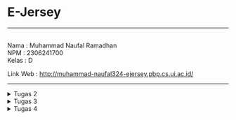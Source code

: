 # E-Jersey
---
<br>
Nama    : Muhammad Naufal Ramadhan <br>
NPM     : 2306241700 <br>
Kelas   : D <br>

Link Web : http://muhammad-naufal324-ejersey.pbp.cs.ui.ac.id/
<br>

---
<details>
<summary>
Tugas 2
</summary>
 
#### 1. Jelaskan bagaimana cara kamu mengimplementasikan checklist di atas secara step-by-step (bukan hanya sekadar mengikuti tutorial).
 1) Langkah Pertama yaitu me-setup. Pertama, membuat repository baru di Github, kemudian Clone ke Local. Setelah inisialisasi github selesai, tambahkan gitignore dan lain-lain, di dalam dir git, saya inisiasi virtual environment untuk project tersebut, kemudian saya menginstall semua dependency yang diperlukan pada virtual environment nya, seperti django.
 2) Pada tahap ini, saya membuat project E-jersey saya dan membuat app dalam project tersebut bernama main, dengan menjalankan `django-admin startproject e_jersey .` untuk membuat project, dan `python manage.py startapp main` untuk membuat aplikasi bernama main.
 3) Setelah ini selesai, saya me_include_ aplikasi dan url main saya pada settings.py dan urls.py di dir project, setelah itu juga menambahkan url pada url di level aplikasi main, sehingga django bisa mehandle pola url yang akan diberikan.
 4) Selanjutnya membuat model dengan bernama Product, inisialisasi dilakukan pada models.py, field yang saya berikan pada Product saya meliputi, nama, harga, description, club, type, dan slug.
 5) Lalu, saya membuat beberapa template HTML yang akan saya tampilkan pada user, template-template saya simpan di directory template didalam directory main.
 6) Selanjutnya saya membuat beberapa fungsi pada views, untuk menghandle beberapa pola url yang diterima, sehingga views dapat menentukan template apa yang akan dipakai dan data apa saja yang perlu difetch agar bisa sampai pada user dalam bentuk yang komplet.
 7) Setelah semua selesai, saya membuat project baru pada website pws. Sehingga git saya memiliki dua remote, yaitu remote origin dan remote pws. Selanjutnya saya push ke dua remote tersebut, sehingga pws dapat me_build_ project saya dan dideploy, sehingga teman-teman saya dapat melihat web saya dari komputernya masing-masing.
 8) Selanjutnya saya membuat README.md pada github saya untuk menjawab beberapa pertanyaan seperti yang saya lakukan pada saat saya mengetik sekarang. 
<br>

#### 2. Buatlah bagan yang berisi request client ke web aplikasi berbasis Django beserta responnya dan jelaskan pada bagan tersebut kaitan antara urls.py, views.py, models.py, dan berkas html. 
<br>

  ![Bagan](images/tugas02/uml.png)
  <br>
  
  1. Pertama, User akan melakukan HTTP request yang kemudian akan di handle oleh View. Untuk menentukan apa yang direquest dan apa yang akan di respon balik, akan ditentukan di dalam urls.py. Berdasarkan pattern url yang direquest, akan menentukan function View apa yang akan dijalankan didalam Views.py.
  2. View me-request data yang diperlukan untuk ditampilkan kepada user, data-data yang diperlukan sudah tercantum didalam function view yang dijalankan, dan akan _Get_ data field yang tersedia didalam models.py.
  3. View akan me-request HTML apa yang dipopulasikan dengan data pada Template, untuk menentukan berkas HTML yang mana akan di-request sudah ditentukan di dalam function View. Lalu setelah dapat berkas HTML yang di-request kemudian akan direspon balik ke User dengan HTML yang sudah dipopulasikan dengan data dalam bentuk HTTP.
<br>

#### 3. Jelaskan fungsi git dalam pengembangan perangkat lunak!
  *  Git mempunyai beberapa peran penting dalam pengembangan perangkat lunak, diantaranya :
    <br>
      1. Version Control
          * Dengan git, semisal kita melakukan pengembangan aplikasi berkala, dengan adanya git yang berperan sebagai version control, kita dapat melihat dan membandingkan perubahan apa saja dibandingkan versi aplikasi yang sebelumnya. Selain itu, jika aplikasi kita terdapat bug atau error semacamnya dan tidak bisa di-fix, kita dapat me-_rollback_ aplikasi kita pada versi sebelumnya.
      2. Platform Kolaborasi
          * Dengan git memungkinkan untuk beberapa developer untuk berkolaborasi untuk mengembangkan sebuah aplikasi. Git me-support _branching_ dan _merging_, sehingga memungkinkan untuk beberapa developer untuk mengerjakan fitur aplikasi masing-masing pada _branch_ yang sudah ditentukan, dan jika sudah selesai dapat di _merge_ ke dalam branch utama.
      3. Backup
          * Dengan menggunakan git, automatis kita me-_upload_ code kita ke-_cloud_, dengan server git yang sudah terdistribusi di berbagai belahan dunia. Sehingga jika kita kehilangan komputer fisik kita, kode kita masih tersimpan di server git.
<br>

#### 4. Menurut Anda, dari semua framework yang ada, mengapa framework Django dijadikan permulaan pembelajaran pengembangan perangkat lunak?
  * Menurut saya, Django sendiri memiliki konsep yang jelas dengan model MVT itu sendiri. Selain itu, bahasa utama yang digunakan juga python, bahasa yang menurut saya lebih _straight-forward_ dan tidak menggunakan begitu banyak simbol-simbol dibandingkan dengan bahasa lain. Ditambah dengan banyaknya dokumentasi yang tersedia, komunitas yang luas, dan sudah banyak _built-in-feature_ yang tersedia.
<br>

#### 5. Mengapa model pada Django disebut sebagai ORM?
  * ORM itu sendiri memiliki arti Object-Related-Mapping, atau sebuah teknik untuk me-_convert_ sebuah object menjadi object pada sistem lain. dan Models pada django dapat disebut sebagai ORM, karena django memiliki peran sebagai _interface_ diantara Object pada Python dengan table pada sql. Pada Django, kita tidak perlu ber-urusan dengan sql, kita bisa langsung add, update, delete database langsung dengan python.

</details>

<details>
<summary>
Tugas 3
</summary>

 #### 1. Jelaskan mengapa kita memerlukan data delivery dalam pengimplementasian sebuah platform?
  * Karena pada platform, sekarang diperlukan sinkronisasi data secara _real-time_, selain itu biasanya pada sebuah platform semuanya terbagi-bagi dalam beberapa komponen. Contohnya ada _client-side_ dan _server-side_, semisal terdapat dua user yang sedang menggunakan platformnya, dan user pertama melakukan POST request dan kemudian user selanjutnya melakukan GET request, disini diperlukan _data delivery_ sehingga user kedua mendapatkan informasi yang terbaru. Data delivery memungkinkan komponen-komponen seperti _client-side_ dan _server-side_ untuk berkomunikasi sehingga data pada keduanya dapat sinkron secara _real-time_.
<br>

 #### 2. Menurutmu, mana yang lebih baik antara XML dan JSON? Mengapa JSON lebih populer dibandingkan XML?
  * Menurut saya sendiri, saya lebih memilih JSON. Untuk alasan mengapa JSON lebih populer dibandingkan XML karena dari sintaksnya sendiri JSON lebih mudah dan tidak se-verbose XML, lalu JSON juga merupakan native JavaScript dan JavaScript sendiri sekarang sedang sangat populer dengan framework-frameworknya, ditambah juga dengan kemudahan proses _parsing_ dari JSON itu sendiri dibandingkan dengan XML.
<br>

 #### 3. Jelaskan fungsi dari method is_valid() pada form Django dan mengapa kita membutuhkan method tersebut?
 * Fungsi dari `is_valid()` adalah untuk me-validasi data-data pada form yang akan di proses, semisal tiap fields pada form tidak boleh blank, maka `is_valid()` akan cek tiap field apakah tidak blank, jika blank maka akan return false, dan dapat dihandle lebih lanjut.
<br>

 #### 4. Mengapa kita membutuhkan csrf_token saat membuat form di Django? Apa yang dapat terjadi jika kita tidak menambahkan csrf_token pada form Django? Bagaimana hal tersebut dapat dimanfaatkan oleh penyerang?
 * csrf_token digunakan untuk mengecek bahwa request yang datang benar dari user yang sebenarnya dan tidak di-_intercept_ atau di-_impersonate_ oleh _unauthorized user_. Jika kita tidak mengeimplementasikan csrf_token bisa saja penyerang mengirim request yang dapat mengancam data-data vital, seperti menghapus data vital atau meminta data-data _confidential_.
<br>

 #### 5. Jelaskan bagaimana cara kamu mengimplementasikan checklist di atas secara step-by-step (bukan hanya sekadar mengikuti tutorial).
  1) Membuat input form dengan membuat `forms.py` pada project main. dan membuat class sendiri untuk produk yang mengimplementasikan dari class bernama `ModelForm`. Kemudian untuk menerima input dari user dan menambahkan objek dari model, saya membuat template lain hanya untuk menerima input dalam bentuk table, kemudian jika user me-request POST, maka data yang di-input akan divalidasi dan akan di-simpan ke dalam database menggunakan `form.save()`.
  2) Untuk membuat 4 fungsi views untuk melihat object-object dalam bentuk XML dan JSON, perlu membuat views function nya itu sendiri, saya sendiri memberi namanya `show_xml`, `show_json`, `show_xml_by_id`, dan `show_json_by_id`. Yang akan mereturn object dari database ke dalam bentuk XML atau JSON menggunakan `serializers` dan direspon balik ke user dalam bentuk HTTP menggunakan `HttpResponse`. Untuk kasus view function untuk melihat product berdasarkan id, terdapat parameter tambahan yaitu `id`. Contoh :<br>
  
     ```
     HttpResponse(serializers.serialize("xml", data), content_type="application/xml")
     ```
  3) Setelah itu, saya juga harus membuat url nya masing-masing view function pada `urls.py`, agar dapat di-request oleh user. Untuk kasus pada urls yang dinamis, seperti ketika me-request url dengan id product, diimplementasikan dengan cara menggunakan `<str:id>` pada pola url, disini menyatakan bahwa akan ada terdapat parameter tambahan yang berupa string bernama id yang kemudian akan di proses pada views function. Contoh :<br>

     ```
        path('xml/<str:id>', views.show_xml_by_id, name='show_xml_by_id_url'),
     ```

### Screenshot pada Postman
# XML
 ![XML](images/tugas03/xml.png)
 # JSON
 ![JSON](images/tugas03/json.png)
 # XML_ID
 ![XML_ID](images/tugas03/xml_id.png)
 # JSON_ID
 ![JSON_ID](images/tugas03/json_id.png)

 </details>

 <details>
 <summary>
  Tugas 4
 </summary>
  
 #### 1. Apa perbedaan antara HttpResponseRedirect() dan redirect()
  * `HttpResponseRedirect()` berfungsi untuk me-redireksi browser ke URL lain, sama dengan `redirect()`, perbedaanya terletak pada parameter URL yang di-pass, untuk `HttpResponseRedirect()` URL yang di-pass harus dalam bentuk tradisional URL sedangkan pada `redirect()` kita dapat pass nama URL nya saja yang telah didefinisikan pada `urls.py`. Sebagai contoh : <br>
  
    ```
    return HttpResponseRedirect('/main/home/')
    ```
    ```
    return redirect('main:home')
    ```
 * Sebagai tambahan, `redirect()` adalah shortcut yang disediakan oleh django yang terdiri dari `HttpResponseRedirect()` + `reverse()`. Sehingga lebih singkat dan mudah untuk di baca.
   <br>
   
 #### 2. Jelaskan cara kerja penghubungan model Product dengan User!
  * Pada kasus yang telah saya buat, saya menghubungkan Product dengan User pada models.py untuk model produk saya, dengan relasi `ForeignKey`, atay relasi _many to one_. dengan syntax sebagai berikut. <br>
  
    ```
    user = models.ForeignKey(User, on_delete=models.CASCADE)
    ```
  * Dengan penggunaan `ForeignKey` disini, kita bilang bahwa Produk hanya bisa dimiliki oleh satu User saja, tetapi User dapat memiliki banyak Produk. Parameter `on_delete=models.CASCADE` disini berfungsi untuk mengonfigurasi tindakan jika User dihapus, maka semua produk yang di-map ke user tersebut akan ikut terhapus juga.
    <br>
    
 #### 3. Apa perbedaan antara authentication dan authorization, apakah yang dilakukan saat pengguna login? Jelaskan bagaimana Django mengimplementasikan kedua konsep tersebut.
 * Authentication adalah proses untuk otentikasi User, atau untuk verifikasi apakah user yang login memang benar adalah dia, kita dapat Authenticate user dengan cek ID dan Password yang diberikan match dengan yang ada di database.
 * Authorization adalah proses untuk menentukan akses level dari user tersebut, dengan contoh apakah user yang login memiliki akses izin untuk mengakses sebuah resource tertentu.
 * terdapat implementasi kedua konsep tersebut dalam django. Untuk Authentication digunakan ketika terdapat user yang ingin login ke dalam suatu website, yaitu pada form `AuthenticationForm` fungsi `login()`, `AuthenticationForm` adalah form bawaan django yang dibuat untuk memudahkan proses login pada projek django. dengan contoh: <br>
 
   ```
   form = AuthenticationForm(data=request.POST) # Inisiasi form untuk login
        if form.is_valid(): # Cek apakah form yang disubmit valid (apakah user berhasil ter-otentikasi)
            user = form.get_user() # Fetch user pada form yang disubmit
            login(request, user) # Log user pada website dengan memberi session.
   ```
* untuk implementasi Authorization pada django, terdapat decorator `@permission_required` atau attribute `has_perm()`. Contoh: <br>

     ```
     @permission_required("foo.add_choice")
     add: user.has_perm('foo.add_bar')
     change: user.has_perm('foo.change_bar')
     delete: user.has_perm('foo.delete_bar')
     view: user.has_perm('foo.view_bar')
     ```
     <br>
     
 #### 4. Bagaimana Django mengingat pengguna yang telah login? Jelaskan kegunaan lain dari cookies dan apakah semua cookies aman digunakan?
 * Django mengingat pengguna yang telah login menggunakan session. Saat pengguna login berhasil:
    * Django membuat session ID yang unik untuk pengguna tersebut.
    * Session ID ini disimpan di cookies pada browser pengguna.
    * Setiap kali pengguna mengunjungi halaman baru, Django memeriksa session ID yang tersimpan di cookies dan mencocokkannya dengan session di server.
    * Jika session ID valid, Django menganggap pengguna masih dalam status login.

 * Fungsi lain dari Cookies bisa digunakan untuk menyimpan preferensi tertentu pada website, atau contoh langsungnya ketika kita menyimpan keranjang pada e-commerce tanpa perlu login, walaupun kita pindah laman, browser tetap tahu keranjang yang kita simpan. dengan menggunakan session id yang tersimpan pada cookies di browser.
 * Tidak semua cookies aman digunakan, semisal kita menggunakan protokol HTTP dari pada HTTPS. Sehingga cookie yang tersimpan tidak ter-enkripsi, yang memungkinkan seseorang untuk melihat data-data yang tersimpan pada cookie tersebut.
 
 #### 5. Jelaskan bagaimana cara kamu mengimplementasikan checklist di atas secara step-by-step (bukan hanya sekadar mengikuti tutorial).
 ##### 1. Mengimplementasikan fungsi registrasi, login, dan logout untuk memungkinkan pengguna untuk mengakses aplikasi sebelumnya dengan lancar.
   Membuat view function untuk registrasi, login, dan logout pada views.py
   * Register <br>
   
   Pada `views.py` <br>
   

     def register(request):
       form = UserCreationForm() # Inisiasi Form registrasi

       if request.method == "POST": # Jika user memberikan post request, atau saat menekan tombol submit
         form = UserCreationForm(request.POST)
         if form.is_valid(): # Cek apakah form yang disubmit valid
             form.save() # Jika valid, user akan disimpan pada database.
             messages.success(request, 'Your account has been successfully created!')
             return redirect('main:login') # Di redireksi pada laman login
       context = {'form':form} # Jika berupa get request, maka akan diberikan form registrasi kosong
       return render(request, 'register.html', context) # Return html yang sudah jadi

   Menambahkan url untuk registrasi Pada `urls.py` <br>
      
    

      path('register/', views.register, name='register'),

   Menambahkan `register.html` untuk registrasi Pada folder template
    
   * Login <br>
   
   Pada `views.py` <br>
   

     def login_user(request):
       if request.method == 'POST': # Jika request yang diberikan ke server adalah post (ketika menekan tombol login)
         form = AuthenticationForm(data=request.POST) # akan dibuatkan form untuk otentikasi user
         if form.is_valid(): # Jika otentikasi berhasil
             user = form.get_user() # Fetch user dari form
             login(request, user) # me log user dan di set telah ter logged in
             response = HttpResponseRedirect(reverse("main:main_view_url")) # memberikan reponse yang akan redireksi user ke laman utama
             response.set_cookie('last_login', str(datetime.datetime.now())) # set last_login cookie
             return response
       else: # Jika get request
         form = AuthenticationForm(request) # Akan memberikan form kosong
     context = {'form': form}
     return render(request, 'login.html', context)

   Menambahkan url untuk registrasi Pada `urls.py` <br>
      
    

      path('login/', views.login_user, name='login'),

   Menambahkan `login.html` untuk registrasi Pada folder template

   * Logout <br>
   
   Pada `views.py` <br>
   

     def logout_user(request):
       logout(request) # Akan log out user yang terdapat pada request
       response = HttpResponseRedirect(reverse('main:login')) # akan di redirect ke laman login
       response.delete_cookie('last_login') # menghapus last login cookie
       return response

  
   Menambahkan url untuk registrasi Pada `urls.py`
   
      path('logout/', views.logout_user, name='logout'),
      
  ##### 2. Menghubungkan model Product dengan User.
   * Pada `models.py` ditambahkan field baru untuk user. Seperti berikut. <br>
   
     ```
     user = models.ForeignKey(User, on_delete=models.CASCADE)
     ```
   * Kemudian jalakankan <br>
   
     ```
     python manage.py makemigrations 
     ```
   * Akan diberikan warning untuk set field kosong pada produk yang telah dibuat sebelumnya, kita dapat set default pada models nya lansung dengan contoh menjadi nullable, tetapi karena pada tahap ini sudah terdapat user yang terdaftar pada database dengan userid=1, maka saya akan set produk yang telah terdaftar sebelumnya ke user dengan id = 1.
   * Kemudian jalakan <br>
   
     ```
     python manage.py migrate
     ```
     Maka Produk pada database telah memiliki field User.
  
  ##### 3. Membuat dua akun pengguna dengan masing-masing tiga dummy data menggunakan model yang telah dibuat pada aplikasi sebelumnya untuk setiap akun di lokal.
  * Karena sudah tidak ada masalah pada database, saya menambahkan user dengan fungsi registrasi yang telah dibuat sebelumnya, dan menambahkan produk nya juga menggunakan fungsi yang telah dibuat sebelumnya pada tugas 2.

  #### 4. Menampilkan detail informasi pengguna yang sedang logged in seperti username dan menerapkan cookies seperti last login pada halaman utama aplikasi.
   * Untuk set cookie ketika login, saya menambahkan ini pada fungsi `login_user()` di `views.py`. <br>
   
     ```
     response.set_cookie('last_login', str(datetime.datetime.now()))
     ```
   * kemudian pada fungsi `main_view` pada `views.py`, saya menambahkan decorator `@login_required` yang mewajibkan user untuk ter-logged in sebelum bisa akses ke laman utama. Dan mengubah key `name` dan menambahkan key `last_login` pada context, seperti berikut. <br>
   
     ```
     "nama" : request.user.username
     "last_login": request.user.last_login,
     ```
   * Sehingga nama yang akan disisipkan pada html adalah nama yang user yang terlogged, dan mengambil last_login pada user yang terlogged in, saya menghindari mengambil dari COOKIES karena terdapat kejadian dimana cookies last_login telah terhapus tetapi user nya tidak ter-logged out. Karena User tidak ter-logged out maka user dapat memasuki laman main, karena pada context pada view main perlu cookies last_login dan cookies yang dibicarakan disini sudah terhapus, maka membuat key error pada laman tersebut, dan untuk logout usernya dan login ulang untuk set cookies nya lagi.  
   * Dan yang terakhir menambahkan kode berikut pada `main.html`. Untuk menampilkan terakhir kali login. <br>
   
     ```
     Sesi terakhir login: {{ last_login }}
     ```
 </details>
